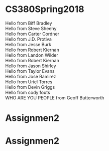 ﻿# CS380Spring2018

Hello from Biff Bradley  
Hello from Steve Sheehy  
Hello from Carter Cordner  
Hello from J.D. Protiva  
Hello from Jesse Burk  
Hello from Robert Kiernan  
Hello from Landon Wilder  
Hello from Robert Kiernan  
Hello from Jason Shirley  
Hello from Taylor Evans  
Hello from Jose	Ramirez  
Hello from Uriel Torres  
Hello from Devin Griggs  
Hello from cody fouts  
WHO ARE YOU PEOPLE from Geoff Butterworth
# Assignmen2
# Assignmen2
